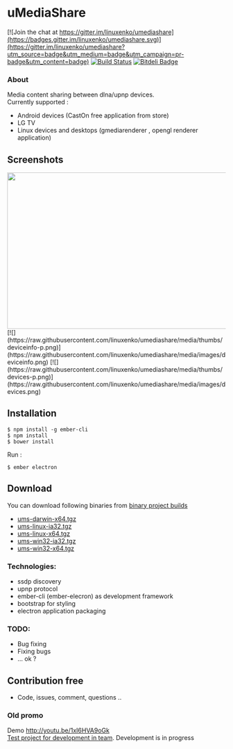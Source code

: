 # uMediaShare 

[![Join the chat at https://gitter.im/linuxenko/umediashare](https://badges.gitter.im/linuxenko/umediashare.svg)](https://gitter.im/linuxenko/umediashare?utm_source=badge&utm_medium=badge&utm_campaign=pr-badge&utm_content=badge) [![Build Status](https://travis-ci.org/linuxenko/umediashare.svg?branch=master)](https://travis-ci.org/linuxenko/umediashare) [![Bitdeli Badge](https://d2weczhvl823v0.cloudfront.net/linuxenko/umediashare/trend.png)](https://bitdeli.com/free "Bitdeli Badge")  

### About

Media content sharing between dlna/upnp devices.<br />
Currently supported : <br />
 * Android devices (CastOn free application from store) <br />
 * LG TV <br />
 * Linux devices and desktops (gmediarenderer , opengl renderer application)


## Screenshots
<a href="https://raw.githubusercontent.com/linuxenko/umediashare/media/images/dashboard.png">
<img height=360 width=550 src="https://raw.githubusercontent.com/linuxenko/umediashare/media/thumbs/dashboard-thumb.png" align=left />
</a>
[![](https://raw.githubusercontent.com/linuxenko/umediashare/media/thumbs/deviceinfo-p.png)](https://raw.githubusercontent.com/linuxenko/umediashare/media/images/deviceinfo.png)   [![](https://raw.githubusercontent.com/linuxenko/umediashare/media/thumbs/devices-p.png)](https://raw.githubusercontent.com/linuxenko/umediashare/media/images/devices.png)  


## Installation

```
$ npm install -g ember-cli
$ npm install
$ bower install
```

Run :

```
$ ember electron
```

## Download 

  You can download following binaries from [binary project builds](https://github.com/linuxenko/umediashare/tree/binary)
  * [ums-darwin-x64.tgz](https://github.com/linuxenko/umediashare/blob/binary/ums-darwin-x64.tgz?raw=true) <br />
  * [ums-linux-ia32.tgz](https://github.com/linuxenko/umediashare/blob/binary/ums-linux-ia32.tgz?raw=true) <br />
  * [ums-linux-x64.tgz](https://github.com/linuxenko/umediashare/blob/binary/ums-linux-x64.tgz?raw=true) <br />
  * [ums-win32-ia32.tgz](https://github.com/linuxenko/umediashare/blob/binary/ums-win32-ia32.tgz?raw=true) <br />
  * [ums-win32-x64.tgz](https://github.com/linuxenko/umediashare/blob/binary/ums-win32-x64.tgz?raw=true)


### Technologies: <br />
 * ssdp discovery<br />
 * upnp protocol <br />
 * ember-cli (ember-elecron) as development framework<br />
 * bootstrap for styling<br />
 * electron application packaging<br />
 
 
### TODO:<br />
  * Bug fixing <br />
  * Fixing bugs <br />
  * ... ok ?
 
## Contribution free

 * Code, issues, comment, questions .. 


### Old promo
Demo http://youtu.be/1xI6HVA9oGk<br />
[Test project for development in team](https://github.com/linuxenko/umediashare/blob/master/PROMO.md). Development is in progress<br />



